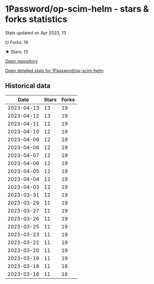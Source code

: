 # 1Password/op-scim-helm - stars & forks statistics

Stats updated on Apr 2023, 13

☋ Forks: 19

★ Stars: 13

[Open repository](https://github.com/1Password/op-scim-helm)

[Open detailed stats for 1Password/op-scim-helm](https://reviewgithub.com/rep/1Password/op-scim-helm)

## Historical data
| Date | Stars | Forks |
|------|-------|-------|
| 2023-04-13 | 13 | 19 | 
| 2023-04-12 | 13 | 19 | 
| 2023-04-11 | 12 | 19 | 
| 2023-04-10 | 12 | 19 | 
| 2023-04-09 | 12 | 19 | 
| 2023-04-08 | 12 | 19 | 
| 2023-04-07 | 12 | 19 | 
| 2023-04-06 | 12 | 19 | 
| 2023-04-05 | 12 | 19 | 
| 2023-04-04 | 12 | 19 | 
| 2023-04-03 | 12 | 19 | 
| 2023-03-31 | 12 | 19 | 
| 2023-03-29 | 11 | 19 | 
| 2023-03-27 | 11 | 19 | 
| 2023-03-26 | 11 | 19 | 
| 2023-03-25 | 11 | 19 | 
| 2023-03-23 | 11 | 19 | 
| 2023-03-22 | 11 | 19 | 
| 2023-03-20 | 11 | 19 | 
| 2023-03-19 | 11 | 19 | 
| 2023-03-18 | 11 | 18 | 
| 2023-03-16 | 11 | 18 | 

